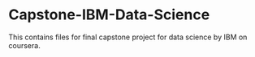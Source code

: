 # Capstone-IBM-Data-Science
This contains files for final capstone project for data science by IBM on coursera.
